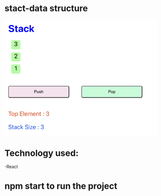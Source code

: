 # stact-data structure

![MyImage](image.png)

# Technology used:

-React

# npm start to run the project
